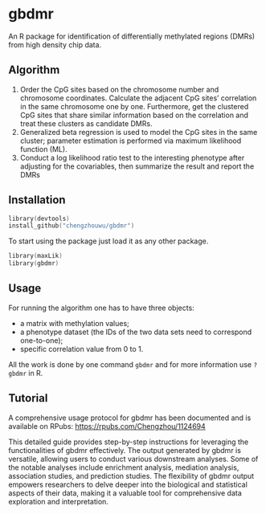 gbdmr 
=======

An R package for identification of differentially methylated regions (DMRs) from high density chip data. 

Algorithm
--------
1. Order the CpG sites based on the chromosome number
and chromosome coordinates. Calculate the adjacent CpG sites’
correlation in the same chromosome one by one. Furthermore,
get the clustered CpG sites that share similar information based
on the correlation and treat these clusters as candidate DMRs.
2. Generalized beta regression is used to model the CpG
sites in the same cluster; parameter estimation is performed
via maximum likelihood function (ML).
3. Conduct a log likelihood ratio test to the interesting
phenotype after adjusting for the covariables, then summarize
the result and report the DMRs

Installation
------------

```s
library(devtools)
install_github("chengzhouwu/gbdmr")
```
To start using the package just load it as any other package.

```s
library(maxLik)
library(gbdmr)
```

Usage
-----
For running the algorithm one has to have three objects:

* a matrix with methylation values;
* a phenotype dataset (the IDs of the two data sets need to correspond one-to-one); 
* specific correlation value from 0 to 1.  

All the work is done by one command `gbdmr` and for more information use `?gbdmr` in R.

Tutorial
-------
A comprehensive usage protocol for gbdmr has been documented and is available on RPubs: https://rpubs.com/Chengzhou/1124694

This detailed guide provides step-by-step instructions for leveraging the functionalities of gbdmr effectively.
The output generated by gbdmr is versatile, allowing users to conduct various downstream analyses. Some of the notable analyses include enrichment analysis, mediation analysis, association studies, and prediction studies. The flexibility of gbdmr output empowers researchers to delve deeper into the biological and statistical aspects of their data, making it a valuable tool for comprehensive data exploration and interpretation.



